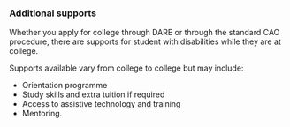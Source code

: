 ###  Additional supports

Whether you apply for college through DARE or through the standard CAO
procedure, there are supports for student with disabilities while they are at
college.

Supports available vary from college to college but may include:

  * Orientation programme 
  * Study skills and extra tuition if required 
  * Access to assistive technology and training 
  * Mentoring. 

